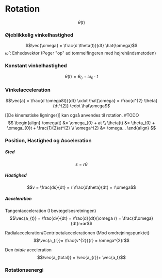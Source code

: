 # Rotation

$$\theta(t)$$

### Øjeblikkelig vinkelhastighed
$$\vec{\omega} = \frac{d \theta(t)}{dt} \hat{\omega}$$
$\hat{\omega}$ : Enhedsvektor (Peger "op" ad tommelfingeren med højrehåndsmetoden)

### Konstant vinkelhastighed
$$\theta(t) = \theta_{0} + \omega_{0} \cdot t$$

### Vinkelacceleration
$$\vec{a} = \frac{d \omega8t)}{dt} \cdot \hat{\omega} = \frac{d^{2} \theta}{dt^{2}} \cdot \hat\omega$$

[[De kinematiske ligninger]] kan også anvendes til rotation. #TODO
$$
\begin{align}
\omega(t) &= \omega_{0} + at \\
\theta(t) &= \theta_{0} + \omega_{0}t + \frac{1}{2}at^{2} \\
\omega^{2} &= \omega...
\end{align}
$$
### Position, Hastighed og Acceleration

##### Sted
$$s=r\theta$$
##### Hastighed
$$v = \frac{ds}{dt} = r \frac{d\theta}{dt} = r\omega$$
##### Acceleration

Tangentacceleration (I bevægelsesretningen)
$$\vec{a_{t}} = \frac{dv}{dt} = \frac{d}{dt}(\omega r) = \frac{d\omega}{dt}r=ar$$

Radialacceleration/Centripetalaccelerationen (Mod omdrejningspunktet)
$$\vec{a_{r}}= \frac{v^{2}}{r} = \omega^{2}r$$

Den *totale* acceleration
$$\vec{a_{total}} = \vec{a_{r}}+ \vec{a_t}$$

### Rotationsenergi
